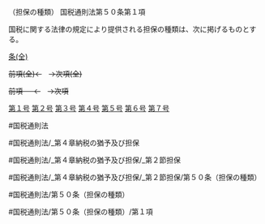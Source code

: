 （担保の種類）
国税通則法第５０条第１項

国税に関する法律の規定により提供される担保の種類は、次に掲げるものとする。

[条(全)](国税通則法＿＿＿＿＿第５０条_.md)

~~前項(全)←~~　~~→次項(全)~~

~~前項 　 ←~~　~~→次項~~

[第１号](国税通則法＿＿＿＿＿第５０条第１項第１号.md)  [第２号](国税通則法＿＿＿＿＿第５０条第１項第２号.md)  [第３号](国税通則法＿＿＿＿＿第５０条第１項第３号.md)  [第４号](国税通則法＿＿＿＿＿第５０条第１項第４号.md)  [第５号](国税通則法＿＿＿＿＿第５０条第１項第５号.md)  [第６号](国税通則法＿＿＿＿＿第５０条第１項第６号.md)  [第７号](国税通則法＿＿＿＿＿第５０条第１項第７号.md)  

#国税通則法

#国税通則法/_第４章納税の猶予及び担保

#国税通則法/_第４章納税の猶予及び担保/_第２節担保

#国税通則法/_第４章納税の猶予及び担保/_第２節担保/第５０条（担保の種類）

#国税通則法/第５０条（担保の種類）

#国税通則法/第５０条（担保の種類）/第１項

